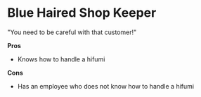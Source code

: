 # Blue Haired Shop Keeper
"You need to be careful with that customer!"

**Pros**
* Knows how to handle a hifumi

**Cons**
* Has an employee who does not know how to handle a hifumi
